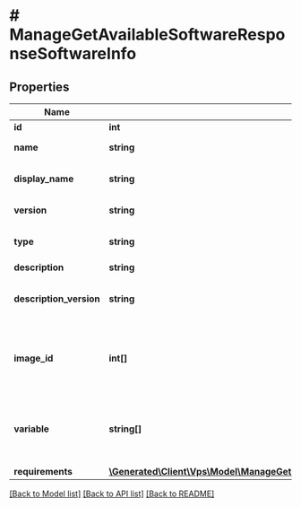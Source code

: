 # # ManageGetAvailableSoftwareResponseSoftwareInfo

## Properties

Name | Type | Description | Notes
------------ | ------------- | ------------- | -------------
**id** | **int** |  | [optional]
**name** | **string** | Внутреннее имя (напр. redmine) | [optional]
**display_name** | **string** | Отображаемое имя (напр. Redmine) | [optional]
**version** | **string** | Версия (напр. 1.0.1) | [optional]
**type** | **string** | Тип ПО (панель управления, обычное ПО) | [optional]
**description** | **string** | Описание ПО | [optional]
**description_version** | **string** | Дополнительное описание для конкретной версии ПО | [optional]
**image_id** | **int[]** | Список ID образов, для которых возможна установка этого ПО | [optional]
**variable** | **string[]** | Список дополнительных полей, которые необходимо передать для установки ПО | [optional]
**requirements** | [**\Generated\Client\Vps\Model\ManageGetAvailableSoftwareResponseSoftwareInfoRequirements**](ManageGetAvailableSoftwareResponseSoftwareInfoRequirements.md) |  | [optional]

[[Back to Model list]](../../README.md#models) [[Back to API list]](../../README.md#endpoints) [[Back to README]](../../README.md)
